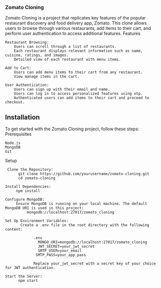 ### Zomato Cloning

Zomato Cloning is a project that replicates key features of the popular restaurant discovery and food delivery app, Zomato. This clone allows users to browse through various restaurants, add items to their cart, and perform user authentication to access additional features.
Features

    Restaurant Browsing:
        Users can scroll through a list of restaurants.
        Each restaurant displays relevant information such as name, cuisine, ratings, and images.
        Detailed view of each restaurant with menu items.

    Add to Cart:
        Users can add menu items to their cart from any restaurant.
        View manage items in the cart.

    User Authentication:
        Users can sign up with their email and name.
        Users can log in to access personalized features using otp.
        Authenticated users can add items to their cart and proceed to checkout.

## Installation

To get started with the Zomato Cloning project, follow these steps:
Prerequisites

    Node.js
    MongoDB
    Git
Setup

     Clone the Repository:
          git clone https://github.com/yourusername/zomato-cloning.git
          cd zomato-cloning

    Install Dependencies:
         npm install

    Configure MongoDB:
         Ensure MongoDB is running on your local machine. The default MongoDB URI is used in this project:
              mongodb://localhost:27017/zomato_cloning

    Set Up Environment Variables:
           Create a .env file in the root directory with the following content:

                 .env
                   MONGO_URI=mongodb://localhost:27017/zomato_cloning
                   JWT_SECRET=your_jwt_secret
                   SMTP_USER=your_email
                  SMTP_PASS=your_app_pass

                 Replace your_jwt_secret with a secret key of your choice for JWT authentication.

    Start the Server:
          npm start
